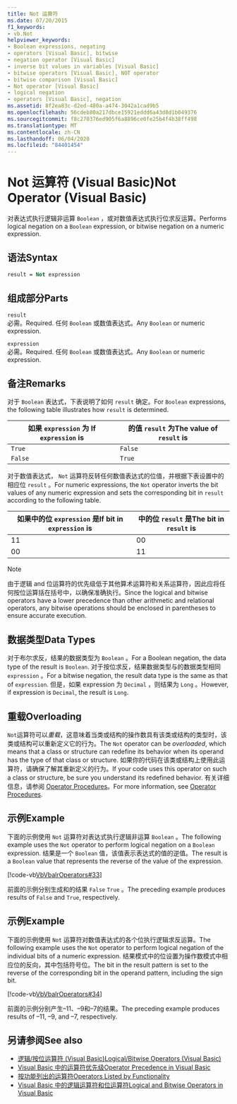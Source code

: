 ```yaml
---
title: Not 运算符
ms.date: 07/20/2015
f1_keywords:
- vb.Not
helpviewer_keywords:
- Boolean expressions, negating
- operators [Visual Basic], bitwise
- negation operator [Visual Basic]
- inverse bit values in variables [Visual Basic]
- bitwise operators [Visual Basic], NOT operator
- bitwise comparison [Visual Basic]
- Not operator [Visual Basic]
- logical negation
- operators [Visual Basic], negation
ms.assetid: 8f2ea83c-d2ed-480a-a474-3042a1cad9b5
ms.openlocfilehash: 56cdeb80a217dbce15921eddd6a43d8d1b049376
ms.sourcegitcommit: f8c270376ed905f6a8896ce0fe25b4f4b38ff498
ms.translationtype: MT
ms.contentlocale: zh-CN
ms.lasthandoff: 06/04/2020
ms.locfileid: "84401454"
---
```

# <a name="not-operator-visual-basic"></a><span data-ttu-id="754ed-102">Not 运算符 (Visual Basic)</span><span class="sxs-lookup"><span data-stu-id="754ed-102">Not Operator (Visual Basic)</span></span>
<span data-ttu-id="754ed-103">对表达式执行逻辑非运算 `Boolean` ，或对数值表达式执行位求反运算。</span><span class="sxs-lookup"><span data-stu-id="754ed-103">Performs logical negation on a `Boolean` expression, or bitwise negation on a numeric expression.</span></span>  
  
## <a name="syntax"></a><span data-ttu-id="754ed-104">语法</span><span class="sxs-lookup"><span data-stu-id="754ed-104">Syntax</span></span>  
  
```vb  
result = Not expression  
```  
  
## <a name="parts"></a><span data-ttu-id="754ed-105">组成部分</span><span class="sxs-lookup"><span data-stu-id="754ed-105">Parts</span></span>  
 `result`  
 <span data-ttu-id="754ed-106">必需。</span><span class="sxs-lookup"><span data-stu-id="754ed-106">Required.</span></span> <span data-ttu-id="754ed-107">任何 `Boolean` 或数值表达式。</span><span class="sxs-lookup"><span data-stu-id="754ed-107">Any `Boolean` or numeric expression.</span></span>  
  
 `expression`  
 <span data-ttu-id="754ed-108">必需。</span><span class="sxs-lookup"><span data-stu-id="754ed-108">Required.</span></span> <span data-ttu-id="754ed-109">任何 `Boolean` 或数值表达式。</span><span class="sxs-lookup"><span data-stu-id="754ed-109">Any `Boolean` or numeric expression.</span></span>  
  
## <a name="remarks"></a><span data-ttu-id="754ed-110">备注</span><span class="sxs-lookup"><span data-stu-id="754ed-110">Remarks</span></span>  
 <span data-ttu-id="754ed-111">对于 `Boolean` 表达式，下表说明了如何 `result` 确定。</span><span class="sxs-lookup"><span data-stu-id="754ed-111">For `Boolean` expressions, the following table illustrates how `result` is determined.</span></span>  
  
|<span data-ttu-id="754ed-112">如果 `expression` 为 </span><span class="sxs-lookup"><span data-stu-id="754ed-112">If `expression` is</span></span>|<span data-ttu-id="754ed-113">的值 `result` 为</span><span class="sxs-lookup"><span data-stu-id="754ed-113">The value of `result` is</span></span>|  
|------------------------|------------------------------|  
|`True`|`False`|  
|`False`|`True`|  
  
 <span data-ttu-id="754ed-114">对于数值表达式， `Not` 运算符反转任何数值表达式的位值，并根据下表设置中的相应位 `result` 。</span><span class="sxs-lookup"><span data-stu-id="754ed-114">For numeric expressions, the `Not` operator inverts the bit values of any numeric expression and sets the corresponding bit in `result` according to the following table.</span></span>  
  
|<span data-ttu-id="754ed-115">如果中的位 `expression` 是</span><span class="sxs-lookup"><span data-stu-id="754ed-115">If bit in `expression` is</span></span>|<span data-ttu-id="754ed-116">中的位 `result` 是</span><span class="sxs-lookup"><span data-stu-id="754ed-116">The bit in `result` is</span></span>|  
|-------------------------------|----------------------------|  
|<span data-ttu-id="754ed-117">1</span><span class="sxs-lookup"><span data-stu-id="754ed-117">1</span></span>|<span data-ttu-id="754ed-118">0</span><span class="sxs-lookup"><span data-stu-id="754ed-118">0</span></span>|  
|<span data-ttu-id="754ed-119">0</span><span class="sxs-lookup"><span data-stu-id="754ed-119">0</span></span>|<span data-ttu-id="754ed-120">1</span><span class="sxs-lookup"><span data-stu-id="754ed-120">1</span></span>|  
  
> [!NOTE]
> <span data-ttu-id="754ed-121">由于逻辑 and 位运算符的优先级低于其他算术运算符和关系运算符，因此应将任何按位运算括在括号中，以确保准确执行。</span><span class="sxs-lookup"><span data-stu-id="754ed-121">Since the logical and bitwise operators have a lower precedence than other arithmetic and relational operators, any bitwise operations should be enclosed in parentheses to ensure accurate execution.</span></span>  
  
## <a name="data-types"></a><span data-ttu-id="754ed-122">数据类型</span><span class="sxs-lookup"><span data-stu-id="754ed-122">Data Types</span></span>  
 <span data-ttu-id="754ed-123">对于布尔求反，结果的数据类型为 `Boolean` 。</span><span class="sxs-lookup"><span data-stu-id="754ed-123">For a Boolean negation, the data type of the result is `Boolean`.</span></span> <span data-ttu-id="754ed-124">对于按位求反，结果数据类型与的数据类型相同 `expression` 。</span><span class="sxs-lookup"><span data-stu-id="754ed-124">For a bitwise negation, the result data type is the same as that of `expression`.</span></span> <span data-ttu-id="754ed-125">但是，如果 expression 为 `Decimal` ，则结果为 `Long` 。</span><span class="sxs-lookup"><span data-stu-id="754ed-125">However, if expression is `Decimal`, the result is `Long`.</span></span>  
  
## <a name="overloading"></a><span data-ttu-id="754ed-126">重载</span><span class="sxs-lookup"><span data-stu-id="754ed-126">Overloading</span></span>  
 <span data-ttu-id="754ed-127">`Not`运算符可以*重载*，这意味着当类或结构的操作数具有该类或结构的类型时，该类或结构可以重新定义它的行为。</span><span class="sxs-lookup"><span data-stu-id="754ed-127">The `Not` operator can be *overloaded*, which means that a class or structure can redefine its behavior when its operand has the type of that class or structure.</span></span> <span data-ttu-id="754ed-128">如果你的代码在该类或结构上使用此运算符，请确保了解其重新定义的行为。</span><span class="sxs-lookup"><span data-stu-id="754ed-128">If your code uses this operator on such a class or structure, be sure you understand its redefined behavior.</span></span> <span data-ttu-id="754ed-129">有关详细信息，请参阅 [Operator Procedures](../../programming-guide/language-features/procedures/operator-procedures.md)。</span><span class="sxs-lookup"><span data-stu-id="754ed-129">For more information, see [Operator Procedures](../../programming-guide/language-features/procedures/operator-procedures.md).</span></span>  
  
## <a name="example"></a><span data-ttu-id="754ed-130">示例</span><span class="sxs-lookup"><span data-stu-id="754ed-130">Example</span></span>  
 <span data-ttu-id="754ed-131">下面的示例使用 `Not` 运算符对表达式执行逻辑非运算 `Boolean` 。</span><span class="sxs-lookup"><span data-stu-id="754ed-131">The following example uses the `Not` operator to perform logical negation on a `Boolean` expression.</span></span> <span data-ttu-id="754ed-132">结果是一个 `Boolean` 值，该值表示表达式的值的逆值。</span><span class="sxs-lookup"><span data-stu-id="754ed-132">The result is a `Boolean` value that represents the reverse of the value of the expression.</span></span>  
  
 [!code-vb[VbVbalrOperators#33](~/samples/snippets/visualbasic/VS_Snippets_VBCSharp/VbVbalrOperators/VB/Class1.vb#33)]  
  
 <span data-ttu-id="754ed-133">前面的示例分别生成和的结果 `False` `True` 。</span><span class="sxs-lookup"><span data-stu-id="754ed-133">The preceding example produces results of `False` and `True`, respectively.</span></span>  
  
## <a name="example"></a><span data-ttu-id="754ed-134">示例</span><span class="sxs-lookup"><span data-stu-id="754ed-134">Example</span></span>  
 <span data-ttu-id="754ed-135">下面的示例使用 `Not` 运算符对数值表达式的各个位执行逻辑求反运算。</span><span class="sxs-lookup"><span data-stu-id="754ed-135">The following example uses the `Not` operator to perform logical negation of the individual bits of a numeric expression.</span></span> <span data-ttu-id="754ed-136">结果模式中的位设置为操作数模式中相应位的反向，其中包括符号位。</span><span class="sxs-lookup"><span data-stu-id="754ed-136">The bit in the result pattern is set to the reverse of the corresponding bit in the operand pattern, including the sign bit.</span></span>  
  
 [!code-vb[VbVbalrOperators#34](~/samples/snippets/visualbasic/VS_Snippets_VBCSharp/VbVbalrOperators/VB/Class1.vb#34)]  
  
 <span data-ttu-id="754ed-137">前面的示例分别产生–11、–9和–7的结果。</span><span class="sxs-lookup"><span data-stu-id="754ed-137">The preceding example produces results of –11, –9, and –7, respectively.</span></span>  
  
## <a name="see-also"></a><span data-ttu-id="754ed-138">另请参阅</span><span class="sxs-lookup"><span data-stu-id="754ed-138">See also</span></span>

- [<span data-ttu-id="754ed-139">逻辑/按位运算符 (Visual Basic)</span><span class="sxs-lookup"><span data-stu-id="754ed-139">Logical/Bitwise Operators (Visual Basic)</span></span>](logical-bitwise-operators.md)
- [<span data-ttu-id="754ed-140">Visual Basic 中的运算符优先级</span><span class="sxs-lookup"><span data-stu-id="754ed-140">Operator Precedence in Visual Basic</span></span>](operator-precedence.md)
- [<span data-ttu-id="754ed-141">按功能列出的运算符</span><span class="sxs-lookup"><span data-stu-id="754ed-141">Operators Listed by Functionality</span></span>](operators-listed-by-functionality.md)
- [<span data-ttu-id="754ed-142">Visual Basic 中的逻辑运算符和位运算符</span><span class="sxs-lookup"><span data-stu-id="754ed-142">Logical and Bitwise Operators in Visual Basic</span></span>](../../programming-guide/language-features/operators-and-expressions/logical-and-bitwise-operators.md)
